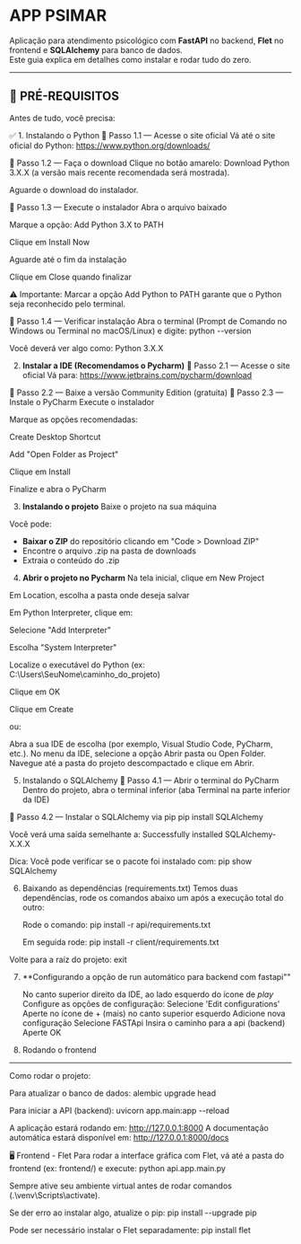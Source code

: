 # APP PSIMAR

Aplicação para atendimento psicológico com **FastAPI** no backend, **Flet** no frontend e **SQLAlchemy** para banco de dados.  
Este guia explica em detalhes como instalar e rodar tudo do zero.

---

## 🧰 PRÉ-REQUISITOS

Antes de tudo, você precisa:

✅ 1. Instalando o Python
🔹 Passo 1.1 — Acesse o site oficial
Vá até o site oficial do Python: https://www.python.org/downloads/

🔹 Passo 1.2 — Faça o download
Clique no botão amarelo: Download Python 3.X.X (a versão mais recente recomendada será mostrada).

Aguarde o download do instalador.

🔹 Passo 1.3 — Execute o instalador
Abra o arquivo baixado

Marque a opção: Add Python 3.X to PATH

Clique em Install Now

Aguarde até o fim da instalação

Clique em Close quando finalizar

⚠️ Importante: Marcar a opção Add Python to PATH garante que o Python seja reconhecido pelo terminal.

🔹 Passo 1.4 — Verificar instalação
Abra o terminal (Prompt de Comando no Windows ou Terminal no macOS/Linux) e digite:
python --version

Você deverá ver algo como:
Python 3.X.X



2. **Instalar a IDE (Recomendamos o Pycharm)**
  🔹 Passo 2.1 — Acesse o site oficial
Vá para: https://www.jetbrains.com/pycharm/download

🔹 Passo 2.2 — Baixe a versão Community Edition (gratuita)
🔹 Passo 2.3 — Instale o PyCharm
Execute o instalador

Marque as opções recomendadas:

Create Desktop Shortcut

Add "Open Folder as Project"

Clique em Install

Finalize e abra o PyCharm



3. **Instalando o projeto**
   Baixe o projeto na sua máquina

Você pode:
- **Baixar o ZIP** do repositório clicando em "Code > Download ZIP"
- Encontre o arquivo .zip na pasta de downloads
- Extraia o conteúdo do .zip


4. **Abrir o projeto no Pycharm**
 Na tela inicial, clique em New Project

Em Location, escolha a pasta onde deseja salvar

Em Python Interpreter, clique em:

   Selecione "Add Interpreter"

   Escolha "System Interpreter"

   Localize o executável do Python (ex: C:\Users\SeuNome\caminho_do_projeto)

Clique em OK

Clique em Create

ou:

Abra a sua IDE de escolha (por exemplo, Visual Studio Code, PyCharm, etc.).
No menu da IDE, selecione a opção Abrir pasta ou Open Folder.
Navegue até a pasta do projeto descompactado e clique em Abrir.



5. Instalando o SQLAlchemy
🔹 Passo 4.1 — Abrir o terminal do PyCharm
Dentro do projeto, abra o terminal inferior (aba Terminal na parte inferior da IDE)

🔹 Passo 4.2 — Instalar o SQLAlchemy via pip
pip install SQLAlchemy

Você verá uma saída semelhante a:
Successfully installed SQLAlchemy-X.X.X


Dica: Você pode verificar se o pacote foi instalado com:
pip show SQLAlchemy

6. Baixando as dependências (requirements.txt)
   Temos duas dependências, rode os comandos abaixo um após a execução total do outro:

   Rode o comando:
   pip install -r api/requirements.txt

   Em seguida rode:
   pip install -r client/requirements.txt
   

Volte para a raíz do projeto:
exit

7. **Configurando a opção de run automático para backend com fastapi""

   No canto superior direito da IDE, ao lado esquerdo do ícone de _play_ Configure as opções de configuração:
   Selecione 'Edit configurations'
   Aperte no ícone de + (mais) no canto superior esquerdo
   Adicione nova configuração
   Selecione FASTApi
   Insira o caminho para a api (backend)
   Aperte OK

8. Rodando o frontend





<hr>
Como rodar o projeto:

Para atualizar o banco de dados:
alembic upgrade head

Para iniciar a API (backend):
uvicorn app.main:app --reload


A aplicação estará rodando em: http://127.0.0.1:8000
A documentação automática estará disponível em: http://127.0.0.1:8000/docs

🖥️ Frontend - Flet
Para rodar a interface gráfica com Flet, vá até a pasta do frontend (ex: frontend/) e execute:
python api.app.main.py



Sempre ative seu ambiente virtual antes de rodar comandos (.\venv\Scripts\activate).

Se der erro ao instalar algo, atualize o pip:
pip install --upgrade pip

Pode ser necessário instalar o Flet separadamente:
pip install flet
